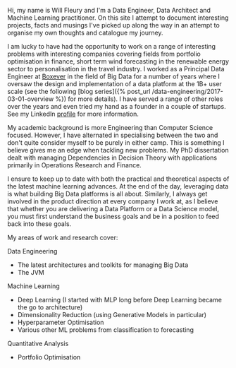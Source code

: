 Hi, my name is Will Fleury and I'm a Data Engineer, Data Architect and Machine Learning practitioner. On this site I attempt to document interesting projects, facts and musings I've picked up along the way in an attempt to organise my own thoughts and catalogue my journey.

I am lucky to have had the opportunity to work on a range of interesting problems with interesting companies covering fields from portfolio optimisation in finance, short term wind forecasting in the renewable energy sector to personalisation in the travel industry. I worked as a Principal Data Engineer at [Boxever](http://www.boxever.com) in the field of Big Data for a number of years where I oversaw the design and implementation of a data platform at the 1B+ user scale (see the following [blog series]({% post_url /data-engineering/2017-03-01-overview %}) for more details). I have served a range of other roles over the years and even tried my hand as a founder in a couple of startups. See my LinkedIn [profile](https://www.linkedin.com/in/willfleury) for more information.

My academic background is more Engineering than Computer Science focused. However, I have alternated in specialising between the two and don't quite consider myself to be purely in either camp. This is something I believe gives me an edge when tackling new problems. My PhD dissertation dealt with managing Dependencies in Decision Theory with applications primarily in Operations Research and Finance. 

I ensure to keep up to date with both the practical and theoretical aspects of the latest machine learning advances. At the end of the day, leveraging data is what building Big Data platforms is all about. Similarly, I always get involved in the product direction at every company I work at, as I believe that whether you are delivering a Data Platform or a Data Science model, you must first understand the business goals and be in a position to feed back into these goals.     

My areas of work and research cover:

Data Engineering 

* The latest architectures and toolkits for managing Big Data
* The JVM

Machine Learning

* Deep Learning (I started with MLP long before Deep Learning became the go to architecture)
* Dimensionality Reduction (using Generative Models in particular)
* Hyperparameter Optimisation
* Various other ML problems from classification to forecasting

Quantitative Analysis

* Portfolio Optimisation
